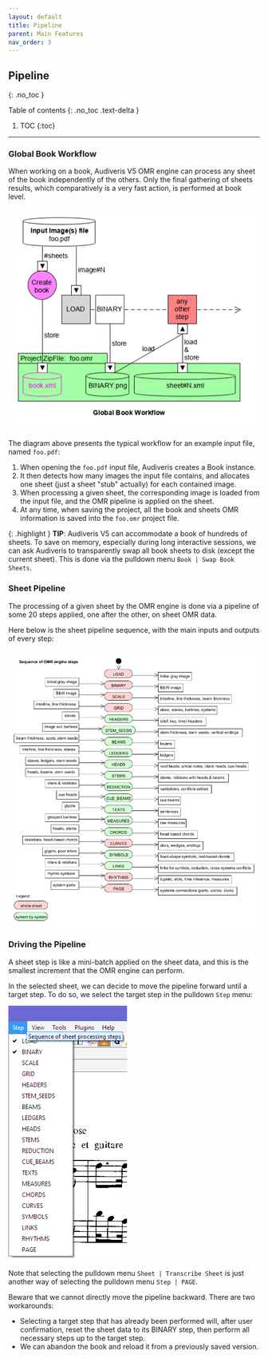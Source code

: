 ```yaml
---
layout: default
title: Pipeline
parent: Main Features
nav_order: 3
---
```

## Pipeline
{: .no_toc }

Table of contents
{: .no_toc .text-delta }

1. TOC
{:toc}

---

### Global Book Workflow
When working on a book, Audiveris V5 OMR engine can process any sheet of the book independently of
the others.
Only the final gathering of sheets results, which comparatively is a very fast action,
is performed at book level.

![](../assets/images/book_workflow.png)

The diagram above presents the typical workflow for an example input file, named `foo.pdf`:
1. When opening the `foo.pdf` input file, Audiveris creates a Book instance.
2. It then detects how many images the input file contains, and allocates one sheet
(just a sheet "stub" actually) for each contained image.
3. When processing a given sheet, the corresponding image is loaded from the input file,
and the OMR pipeline is applied on the sheet.
4. At any time, when saving the project, all the book and sheets OMR information is saved into the
`foo.omr` project file.

{: .highlight }
**TIP**: Audiveris V5 can accommodate a book of hundreds of sheets.
To save on memory, especially during long interactive sessions, we can ask Audiveris to
transparently swap all book sheets to disk (except the current sheet).
This is done via the pulldown menu `Book | Swap Book Sheets`.

### Sheet Pipeline

The processing of a given sheet by the OMR engine is done via a pipeline of some 20 steps
applied, one after the other, on sheet OMR data.

Here below is the sheet pipeline sequence, with the main inputs and outputs of every step:

![](../assets/images/pipeline.png)

### Driving the Pipeline

A sheet step is like a mini-batch applied on the sheet data, and this is the smallest increment
that the OMR engine can perform.

In the selected sheet,  we can decide to move the pipeline forward until a target
step.
To do so, we select the target step in the pulldown `Step` menu:

![Steps](../assets/images/step_menu.png)

Note that selecting the pulldown menu `Sheet | Transcribe Sheet` is just another way of selecting
the pulldown menu `Step | PAGE`.

Beware that we cannot directly move the pipeline backward.
There are two workarounds:
* Selecting a target step that has already been performed will, after user confirmation,
  reset the sheet data to its BINARY step, then perform all necessary steps up to the target step.
* We can abandon the book and reload it from a previously saved version.

